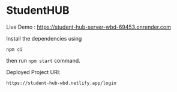 # StudentHUB

Live Demo : https://student-hub-server-wbd-69453.onrender.com

Install the dependencies using 
```
npm ci
```

then run ```npm start``` command.

Deployed Project URl:
```
https://student-hub-wbd.netlify.app/login
```


